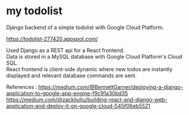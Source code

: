 # my todolist

Django backend of a simple todolist with Google Cloud Platform.

https://todolist-277420.appspot.com/

Used Django as a REST api for a React frontend.  
Data is stored in a MySQL database with Google Cloud Platform's Cloud SQL.  
React frontend is client-side dynamic where new todos are instantly displayed and relevant database commands are sent.  



References :
https://medium.com/@BennettGarner/deploying-a-django-application-to-google-app-engine-f9c91a30bd35
https://medium.com/@zackliutju/building-react-and-django-web-application-and-deploy-it-on-google-cloud-545f06eb5521